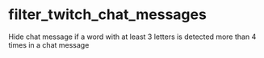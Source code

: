 # filter_twitch_chat_messages

Hide chat message if a word with at least 3 letters is detected more than 4 times in a chat message
